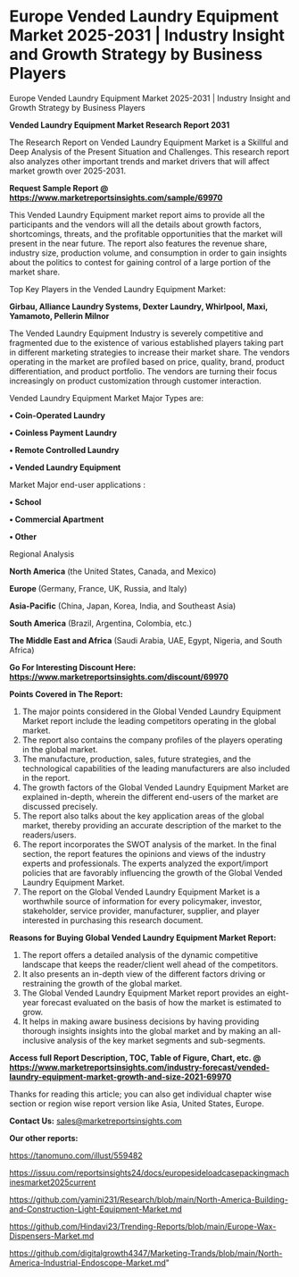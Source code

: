 # Europe Vended Laundry Equipment Market 2025-2031 | Industry Insight and Growth Strategy by Business Players
Europe Vended Laundry Equipment Market 2025-2031 | Industry Insight and Growth Strategy by Business Players

<strong>Vended Laundry Equipment Market Research Report 2031</strong>

The Research Report on Vended Laundry Equipment Market is a Skillful and Deep Analysis of the Present Situation and Challenges. This research report also analyzes other important trends and market drivers that will affect market growth over 2025-2031.

<strong>Request Sample Report @ <a href=https://www.marketreportsinsights.com/sample/69970>https://www.marketreportsinsights.com/sample/69970</a></strong>

This Vended Laundry Equipment market report aims to provide all the participants and the vendors will all the details about growth factors, shortcomings, threats, and the profitable opportunities that the market will present in the near future. The report also features the revenue share, industry size, production volume, and consumption in order to gain insights about the politics to contest for gaining control of a large portion of the market share.

Top Key Players in the Vended Laundry Equipment Market:

<strong>Girbau, Alliance Laundry Systems, Dexter Laundry, Whirlpool, Maxi, Yamamoto, Pellerin Milnor</strong>

The Vended Laundry Equipment Industry is severely competitive and fragmented due to the existence of various established players taking part in different marketing strategies to increase their market share. The vendors operating in the market are profiled based on price, quality, brand, product differentiation, and product portfolio. The vendors are turning their focus increasingly on product customization through customer interaction.

Vended Laundry Equipment Market Major Types are:

<strong>• Coin-Operated Laundry

• Coinless Payment Laundry

• Remote Controlled Laundry

• Vended Laundry Equipment</strong>

Market Major end-user applications :

<strong>• School

• Commercial Apartment

• Other</strong>

Regional Analysis

</u><strong><b>North America</b></strong> (the United States, Canada, and Mexico)

<strong><b>Europe </b></strong>(Germany, France, UK, Russia, and Italy)

<strong><b>Asia-Pacific</b></strong> (China, Japan, Korea, India, and Southeast Asia)

<strong><b>South America</b></strong> (Brazil, Argentina, Colombia, etc.)

<strong><b>The Middle East and Africa</b></strong> (Saudi Arabia, UAE, Egypt, Nigeria, and South Africa)

<strong>Go For Interesting Discount Here: <a href=https://www.marketreportsinsights.com/discount/69970>https://www.marketreportsinsights.com/discount/69970</a></strong>

<strong>Points Covered in The Report:</strong>
<ol>
  <li>The major points considered in the Global Vended Laundry Equipment Market report include the leading competitors operating in the global market.</li>
  <li>The report also contains the company profiles of the players operating in the global market.</li>
  <li>The manufacture, production, sales, future strategies, and the technological capabilities of the leading manufacturers are also included in the report.</li>
  <li>The growth factors of the Global Vended Laundry Equipment Market are explained in-depth, wherein the different end-users of the market are discussed precisely.</li>
  <li>The report also talks about the key application areas of the global market, thereby providing an accurate description of the market to the readers/users.</li>
  <li>The report incorporates the SWOT analysis of the market. In the final section, the report features the opinions and views of the industry experts and professionals. The experts analyzed the export/import policies that are favorably influencing the growth of the Global Vended Laundry Equipment Market.</li>
  <li>The report on the Global Vended Laundry Equipment Market is a worthwhile source of information for every policymaker, investor, stakeholder, service provider, manufacturer, supplier, and player interested in purchasing this research document.</li>
</ol>
<strong>Reasons for Buying Global Vended Laundry Equipment Market Report:</strong>

<ol>
  <li>The report offers a detailed analysis of the dynamic competitive landscape that keeps the reader/client well ahead of the competitors.</li>
  <li>It also presents an in-depth view of the different factors driving or restraining the growth of the global market.</li>
  <li>The Global Vended Laundry Equipment Market report provides an eight-year forecast evaluated on the basis of how the market is estimated to grow.</li>
  <li>It helps in making aware business decisions by having providing thorough insights insights into the global market and by making an all-inclusive analysis of the key market segments and sub-segments.</li>
</ol>
<strong>Access full Report Description, TOC, Table of Figure, Chart, etc. @ <a href=https://www.marketreportsinsights.com/industry-forecast/vended-laundry-equipment-market-growth-and-size-2021-69970>https://www.marketreportsinsights.com/industry-forecast/vended-laundry-equipment-market-growth-and-size-2021-69970</a></strong>


Thanks for reading this article; you can also get individual chapter wise section or region wise report version like Asia, United States, Europe.

<strong>Contact Us:</strong>
sales@marketreportsinsights.com

<strong>Our other reports:</strong>

<a href=https://tanomuno.com/illust/559482>https://tanomuno.com/illust/559482</a>

<a href=https://issuu.com/reportsinsights24/docs/europesideloadcasepackingmachinesmarket2025current>https://issuu.com/reportsinsights24/docs/europesideloadcasepackingmachinesmarket2025current</a>

<a href=https://github.com/yamini231/Research/blob/main/North-America-Building-and-Construction-Light-Equipment-Market.md>https://github.com/yamini231/Research/blob/main/North-America-Building-and-Construction-Light-Equipment-Market.md</a>

<a href=https://github.com/Hindavi23/Trending-Reports/blob/main/Europe-Wax-Dispensers-Market.md>https://github.com/Hindavi23/Trending-Reports/blob/main/Europe-Wax-Dispensers-Market.md</a>

<a href=https://github.com/digitalgrowth4347/Marketing-Trands/blob/main/North-America-Industrial-Endoscope-Market.md>https://github.com/digitalgrowth4347/Marketing-Trands/blob/main/North-America-Industrial-Endoscope-Market.md</a>"

